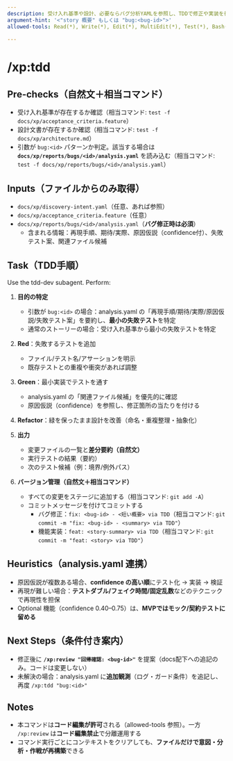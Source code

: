 ```yaml
---
description: 受け入れ基準や設計、必要ならバグ分析YAMLを参照し、TDDで修正や実装を行う。ファイル連携前提でコンテキスト不要。
argument-hint: '<"story 概要" もしくは "bug:<bug-id>">'
allowed-tools: Read(*), Write(*), Edit(*), MultiEdit(*), Test(*), Bash(git:*)

---
```

# /xp:tdd

## Pre-checks（自然文＋相当コマンド）

- 受け入れ基準が存在するか確認（相当コマンド: `test -f docs/xp/acceptance_criteria.feature`）
- 設計文書が存在するか確認（相当コマンド: `test -f docs/xp/architecture.md`）
- 引数が `bug:<id>` パターンか判定。該当する場合は **`docs/xp/reports/bugs/<id>/analysis.yaml`** を読み込む（相当コマンド: `test -f docs/xp/reports/bugs/<id>/analysis.yaml`）

## Inputs（ファイルからのみ取得）

- `docs/xp/discovery-intent.yaml`（任意、あれば参照）
- `docs/xp/acceptance_criteria.feature`（任意）
- `docs/xp/reports/bugs/<id>/analysis.yaml`（**バグ修正時は必須**）
  - 含まれる情報：再現手順、期待/実際、原因仮説（confidence付）、失敗テスト案、関連ファイル候補

## Task（TDD手順）

Use the tdd-dev subagent. Perform:

1) **目的の特定**
   - 引数が `bug:<id>` の場合：analysis.yaml の「再現手順/期待/実際/原因仮説/失敗テスト案」を要約し、**最小の失敗テスト**を特定
   - 通常のストーリーの場合：受け入れ基準から最小の失敗テストを特定

2) **Red**：失敗するテストを追加
   - ファイル/テスト名/アサーションを明示
   - 既存テストとの重複や衝突があれば調整

3) **Green**：最小実装でテストを通す
   - analysis.yaml の「関連ファイル候補」を優先的に確認
   - 原因仮説（confidence）を参照し、修正箇所の当たりを付ける

4) **Refactor**：緑を保ったまま設計を改善（命名・重複整理・抽象化）

5) **出力**
   - 変更ファイルの一覧と**差分要約（自然文）**
   - 実行テストの結果（要約）
   - 次のテスト候補（例：境界/例外パス）

6) **バージョン管理（自然文＋相当コマンド）**
   - すべての変更をステージに追加する（相当コマンド: `git add -A`）
   - コミットメッセージを付けてコミットする  
     - バグ修正：`fix: <bug-id> - <短い概要> via TDD`（相当コマンド: `git commit -m "fix: <bug-id> - <summary> via TDD"`）  
     - 機能実装：`feat: <story-summary> via TDD`（相当コマンド: `git commit -m "feat: <story> via TDD"`）

## Heuristics（analysis.yaml 連携）

- 原因仮説が複数ある場合、**confidence の高い順**にテスト化 → 実装 → 検証
- 再現が難しい場合：**テストダブル/フェイク時間/固定乱数**などのテクニックで再現性を担保
- Optional 機能（confidence 0.40–0.75）は、**MVPではモック/契約テストに留める**

## Next Steps（条件付き案内）

- 修正後に **`/xp:review "回帰確認: <bug-id>"`** を提案（docs配下への追記のみ。コードは変更しない）
- 未解決の場合：analysis.yaml に**追加観測**（ログ・ガード条件）を追記し、再度 `/xp:tdd "bug:<id>"`

## Notes

- 本コマンドは**コード編集が許可**される（allowed-tools 参照）。一方 `/xp:review` は**コード編集禁止**で分離運用する
- コマンド実行ごとにコンテキストをクリアしても、**ファイルだけで意図・分析・作戦が再構築**できる
